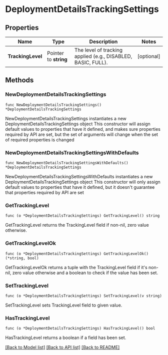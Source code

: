 # DeploymentDetailsTrackingSettings

## Properties

Name | Type | Description | Notes
------------ | ------------- | ------------- | -------------
**TrackingLevel** | Pointer to **string** | The level of tracking applied (e.g., DISABLED, BASIC, FULL). | [optional] 

## Methods

### NewDeploymentDetailsTrackingSettings

`func NewDeploymentDetailsTrackingSettings() *DeploymentDetailsTrackingSettings`

NewDeploymentDetailsTrackingSettings instantiates a new DeploymentDetailsTrackingSettings object
This constructor will assign default values to properties that have it defined,
and makes sure properties required by API are set, but the set of arguments
will change when the set of required properties is changed

### NewDeploymentDetailsTrackingSettingsWithDefaults

`func NewDeploymentDetailsTrackingSettingsWithDefaults() *DeploymentDetailsTrackingSettings`

NewDeploymentDetailsTrackingSettingsWithDefaults instantiates a new DeploymentDetailsTrackingSettings object
This constructor will only assign default values to properties that have it defined,
but it doesn't guarantee that properties required by API are set

### GetTrackingLevel

`func (o *DeploymentDetailsTrackingSettings) GetTrackingLevel() string`

GetTrackingLevel returns the TrackingLevel field if non-nil, zero value otherwise.

### GetTrackingLevelOk

`func (o *DeploymentDetailsTrackingSettings) GetTrackingLevelOk() (*string, bool)`

GetTrackingLevelOk returns a tuple with the TrackingLevel field if it's non-nil, zero value otherwise
and a boolean to check if the value has been set.

### SetTrackingLevel

`func (o *DeploymentDetailsTrackingSettings) SetTrackingLevel(v string)`

SetTrackingLevel sets TrackingLevel field to given value.

### HasTrackingLevel

`func (o *DeploymentDetailsTrackingSettings) HasTrackingLevel() bool`

HasTrackingLevel returns a boolean if a field has been set.


[[Back to Model list]](../README.md#documentation-for-models) [[Back to API list]](../README.md#documentation-for-api-endpoints) [[Back to README]](../README.md)


